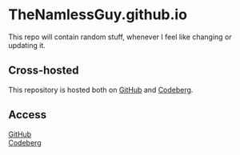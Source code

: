 # TheNamlessGuy.github.io
This repo will contain random stuff, whenever I feel like changing or updating it.

## Cross-hosted
This repository is hosted both on [GitHub](https://github.com/TheNamlessGuy/TheNamlessGuy.github.io) and [Codeberg](https://codeberg.org/TheNamlessGuy/pages).

## Access
[GitHub](https://thenamlessguy.github.io/)  
[Codeberg](https://thenamlessguy.codeberg.page/)

